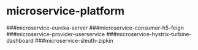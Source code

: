 # microservice-platform
###microservice-eureka-server
###microservice-consumer-h5-feign
###microservice-provider-userservice
###microservice-hystrix-turbine-dashboard
###microservice-sleuth-zipkin
